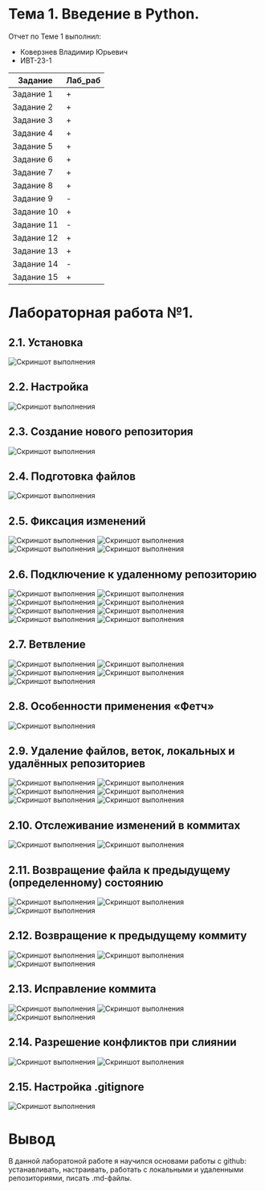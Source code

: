 # Тема 1. Введение в Python.
Отчет по Теме 1 выполнил:

* Коверзнев Владимир Юрьевич 
* ИВТ-23-1

| Задание | Лаб_раб |
|---|---|
| Задание 1 | + | 
| Задание 2 | + | 
| Задание 3 | + | 
| Задание 4 | + | 
| Задание 5 | + | 
| Задание 6 | + | 
| Задание 7 | + | 
| Задание 8 | + | 
| Задание 9 | - | 
| Задание 10 | + |
| Задание 11 | - |
| Задание 12 | + |
| Задание 13 | + |
| Задание 14 | - |
| Задание 15 | + |

# Лабораторная работа №1.  
## 2.1. Установка
![Скриншот выполнения](/images/Задание1.png)

## 2.2. Настройка
![Скриншот выполнения](/images/Задание2.png)

## 2.3. Создание нового репозитория
![Скриншот выполнения](/images/Задание3.png)

## 2.4. Подготовка файлов
![Скриншот выполнения](/images/Задание4.png)

## 2.5. Фиксация изменений
![Скриншот выполнения](/images/Задание5.png)
![Скриншот выполнения](/images/задание5_1.png)
![Скриншот выполнения](/images/Задание5_2.png)
![Скриншот выполнения](/images/Задание5_3.png)

## 2.6. Подключение к удаленному репозиторию
![Скриншот выполнения](/images/задание6.png)
![Скриншот выполнения](/images/Задание6_1.png)
![Скриншот выполнения](/images/Задание6_2.png)
![Скриншот выполнения](/images/Задание6_3.png)
![Скриншот выполнения](/images/Задание6_4.png)
![Скриншот выполнения](/images/Задание6_5.png)
![Скриншот выполнения](/images/Задание6_6.png)
![Скриншот выполнения](/images/задание6_7.png)

## 2.7. Ветвление
![Скриншот выполнения](/images/задание7.png)
![Скриншот выполнения](/images/задание7_1.png)
![Скриншот выполнения](/images/Задание7_2.png)
![Скриншот выполнения](/images/задание7_3.png)
![Скриншот выполнения](/images/Задание7_4.png)

## 2.8. Особенности применения «Фетч»
![Скриншот выполнения](/images/Задание8.png)

## 2.9. Удаление файлов, веток, локальных и удалённых репозиториев
![Скриншот выполнения](/images/Задание9.png)
![Скриншот выполнения](/images/Задание9_1.png)
![Скриншот выполнения](/images/Задание9_2.png)
![Скриншот выполнения](images/Задание9_3.png)
![Скриншот выполнения](/images/Задание9_4.png)
![Скриншот выполнения](/images/Задание9_5.png)

## 2.10. Отслеживание изменений в коммитах
![Скриншот выполнения](/images/задание10.png)
![Скриншот выполнения](/images/задание10_1.png)

## 2.11. Возвращение файла к предыдущему (определенному) состоянию
![Скриншот выполнения](/images/Задание11.png)
![Скриншот выполнения](/images/Задание11_1.png)
![Скриншот выполнения](/images/Задание11_2.png)

## 2.12. Возвращение к предыдущему коммиту
![Скриншот выполнения](/images/Задание12.png)
![Скриншот выполнения](/images/Задание12_1.png)
![Скриншот выполнения](/images/Задание12_2.png)

## 2.13. Исправление коммита
![Скриншот выполнения](images/Задание13.png)
![Скриншот выполнения](/images/Задание13_1.png)
![Скриншот выполнения](/images/Задание13_2.png)

## 2.14. Разрешение конфликтов при слиянии
![Скриншот выполнения](/images/Задание14.png)
![Скриншот выполнения](/images/Задание14_1.png)

## 2.15. Настройка .gitignore
![Скриншот выполнения](/images/Задание15.png)

# Вывод 
В данной лаборатоной работе я научился основами работы с github: устанавливать, настраивать, работать с локальными и удаленными репозиториями, писать .md-файлы.
